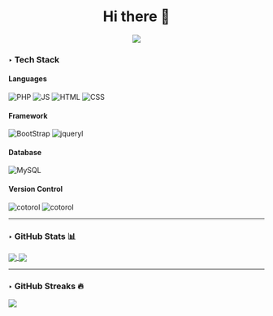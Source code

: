 <h1  align="center">Hi there 👋</h1>

<p align="center">
 <img src="https://i.pinimg.com/564x/7b/3a/03/7b3a03ed1086dd10f0d0ce035ba14851.jpg">
</p>



### ‣ Tech Stack
 #### Languages
 ![PHP](https://img.shields.io/badge/PHP-000.svg?style=for-the-badge&logo=PHP)
 ![JS](https://img.shields.io/badge/-JavaScript-000?style=for-the-badge&logo=JavaScript)
 ![HTML](https://img.shields.io/badge/HTML5-000?style=for-the-badge&logo=HTML5)
 ![CSS](https://img.shields.io/badge/CSS3-000?style=for-the-badge&logo=CSS3)
 
 #### Framework
 ![BootStrap](https://img.shields.io/badge/Bootstrap-000?style=for-the-badge&logo=Bootstrap)
  ![jqueryl](https://img.shields.io/badge/jquery-000?style=for-the-badge&logo=jquery)
 
 #### Database
![MySQL](https://img.shields.io/badge/MySQL-000?style=for-the-badge&logo=MySQL)

#### Version Control
![cotorol](https://img.shields.io/badge/Github-000?style=for-the-badge&logo=Github)
![cotorol](https://img.shields.io/badge/Git-000?style=for-the-badge&logo=Git)

<hr>

### ‣ GitHub Stats 📊
<a href="https://github.com/hanieh-bakhshi">
  <img align="center" src="https://github-readme-stats.vercel.app/api?username=hanieh-bakhshi&show_icons=true&count_private=true&include_all_commits=true&theme=tokyonight"/>
</a>
<a href="https://github.com/hanieh-bakhshi">
  <img align="center" src="https://github-readme-stats.vercel.app/api/top-langs/?username=hanieh-bakhshi&layout=compact&langs_count=100&theme=tokyonight&hide=css,html""/>
</a>

<!---
### ‣ Language Stats 📊
 <a href="https://github.com/unchase">
    <img src = "https://github-readme-stats.vercel.app/api/top-langs/?username=hanieh-bakhshi&theme=tokyonight&hide=css,html">
  </a>
  ----->

<hr>

### ‣ GitHub Streaks 🔥
![](https://github-readme-streak-stats.herokuapp.com/?user=hanieh-bakhshi&theme=tokyonight&hide_border=false)

<!--
**hanieh-bakhshi/hanieh-bakhshi** is a ✨ _special_ ✨ repository because its `README.md` (this file) appears on your GitHub profile.

Here are some ideas to get you started:

- 🔭 I’m currently working on ...
- 🌱 I’m currently learning ...
- 👯 I’m looking to collaborate on ...
- 🤔 I’m looking for help with ...
- 💬 Ask me about ...
- 📫 How to reach me: ...
- 😄 Pronouns: ...
- ⚡ Fun fact: ...
-->

